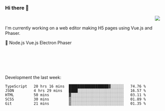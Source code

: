### Hi there 👋

<img align="right" src="https://github-readme-stats.vercel.app/api?username=jasonpanggo"/>

<br>
<p align="left">
I'm currently working on a web editor making H5 pages using Vue.js and Phaser.
</p>
<p align="left">
📖 Node.js Vue.js Electron Phaser
</p>
<br>
<br>
<br>
<br>

Development the last week:
<!--START_SECTION:waka-->
```text
TypeScript   20 hrs 16 mins  ██████████████████▓░░░░░░   74.76 % 
JSON         4 hrs 29 mins   ████░░░░░░░░░░░░░░░░░░░░░   16.57 % 
HTML         50 mins         ▓░░░░░░░░░░░░░░░░░░░░░░░░   03.11 % 
SCSS         30 mins         ▒░░░░░░░░░░░░░░░░░░░░░░░░   01.89 % 
Git          21 mins         ▒░░░░░░░░░░░░░░░░░░░░░░░░   01.35 % 
```
<!--END_SECTION:waka-->

<!--
**JASONPANGGO/jasonpanggo** is a ✨ _special_ ✨ repository because its `README.md` (this file) appears on your GitHub profile.

Here are some ideas to get you started:

- 🔭 I’m currently working on ...
- 🌱 I’m currently learning ...
- 👯 I’m looking to collaborate on ...
- 🤔 I’m looking for help with ...
- 💬 Ask me about ...
- 📫 How to reach me: ...
- 😄 Pronouns: ...
- ⚡ Fun fact: ...
-->
